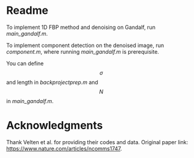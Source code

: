 # Readme

To implement 1D FBP method and denoising on Gandalf, run *main_gandalf.m*.

To implement component detection on the denoised image, run *component.m*, where running *main_gandalf.m* is prerequisite.

You can define $$\sigma$$ and length in *backprojectprep.m* and $$N$$ in *main_gandalf.m*.

# Acknowledgments

Thank Velten et al. for providing their codes and data. Original paper link: https://www.nature.com/articles/ncomms1747.


